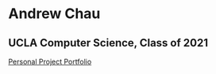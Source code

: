 # Andrew Chau
## UCLA Computer Science, Class of 2021
[Personal Project Portfolio](https://chauandrew.github.io/portfolio)
